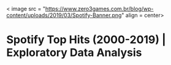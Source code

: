 < image src = "https://www.zero3games.com.br/blog/wp-content/uploads/2019/03/Spotify-Banner.png" align = center>
# Spotify Top Hits (2000-2019) | Exploratory Data Analysis

